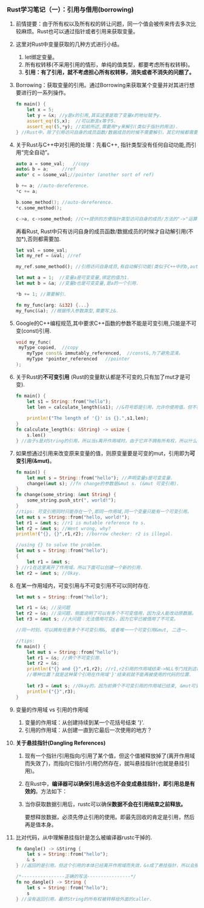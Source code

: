 

### Rust学习笔记（一）：引用与借用(borrowing)

1. 前情提要：由于所有权以及所有权的转让问题，同一个值会被传来传去多次比较麻烦。Rust也可以通过指针或者引用来获取变量。

2. 这里对Rust中变量获取的几种方式进行小结。

   1. let绑定变量。
   2. 所有权转移(不采用引用的情形，单纯的值类型，都要考虑所有权转移)。
   3. **引用：有了引用，就不考虑担心所有权转移，消失或者不消失的问题了。**

3. Borrowing：获取变量的引用。通过Borrowing来获取某个变量并对其进行想要进行的一系列操作。

   ```rust
   fn main() {
       let x = 5;
       let y = &x; //y是x的引用,其实这里是取了变量x的地址赋予y.
       assert_eq!(5,x);  //可以断言x等于5.
       assert_eq!(5,*y); //如前所述,需要用*y来解引(类似于指针的用法).
   } //Rust中，除了引用访问自身的成员函数/数据成员的时候不需要解引，其它时候都需要解引。
   ```

4. 关于Rust与C++中对引用的处理：先看C++, 指针类型没有任何自动功能,而引用“完全自动”。

   ```c++
   auto a = some_val; 	//copy
   auto& b = a;		//ref
   auto* c = &some_val;//pointer (another sort of ref)
   
   b += a; //auto-dereference.
   *c += a;
   
   b.some_method(); //auto-dereference.
   *c.some_method();
   
   c->a, c->some_method; //C++提供的方便指针类型访问自身的成员/方法的"->"运算符.
   ```

   再看Rust, Rust中只有访问自身的成员函数/数据成员的时候才自动解引用(不加*),否则都需要加.

   ```rust
   let val = some_val;
   let my_ref = &val; //ref
   
   my_ref.some_method(); //引用访问自身成员,有自动解引功能(类似于C++中的b,auto-dereference).
   
   let mut a = 1;  //变量a是可变变量,绑定的值为1.
   let mut b = &a; //变量b也是可变变量,是a的一个引用.
   
   *b += 1; //需要解引.
   
   fn my_func(arg: &i32) {...}
   my_func(&a); //根据传入参数类型,需要写上&.
   ```

5. Google的C++编程规范,其中要求C++函数的参数不能是可变引用,只能是不可变(const)引用.

   ```cpp
   void my_func(
   	myType copied,	//copy 
       myType const& immutably_referenced,	//const&,为了避免混淆。
       myType *pointer_referenced	//pointer
   );
   ```

6. 关于Rust的**不可变引用** (Rust的变量默认都是不可变的,只有加了mut才是可变).

   ```rust
   fn main() {
       let s1 = String::from("hello");
       let len = calculate_length(&s1); //&符号即是引用，允许你使用值，但不获取所有权。
       
       println!("The length of '{}' is {}.",s1,len);
   }
   fn calculate_length(s: &String) -> usize {
       s.len()
   } //由于s是对String的引用，所以当s离开作用域时，由于它并不拥有所有权，所以什么都不会发生。
   ```

7. 如果想通过引用来改变原来变量的值，则原变量要是可变的mut，引用即为**可变引用(&mut)**。

   ```rust
   fn main() {
       let mut s = String::from("hello"); //声明变量s是可变变量.
       change(&mut s); //fn change的参数是&mut s. (&mut 可变引用).
   }
   fn change(some_string: &mut String) {
       some_string.push_str(", world!");
   } 
   //tips: 可变引用同时只能存在一个,即同一作用域,同一个变量只能有一个可变引用。
   let mut s = String::from("hello, world!");
   let r1 = &mut s; //r1 is mutable reference to s.
   let r2 = &mut s; //Went wrong, why?
   println!("{}, {}",r1,r2); //borrow checker: r2 is illegal.
   
   //using {} to solve the problem.
   let mut s = String::from("hello");
   {
       let r1 = &mut s;
   } //r1在这里离开了作用域，所以下面可以创建一个新的引用.
   let r2 = &mut s; //Okay.
   ```

8. 在某一作用域内，可变引用与不可变引用不可以同时存在.

   ```rust
   let mut s = String::from("hello");
   
   let r1 = &s; //没问题
   let r2 = &s; //没问题，侧面说明了可以有多个不可变借用，因为没人能改动原数据。
   let r3 = &mut s; //大问题：无法借用可变s，因为它早已被借用了不可变。
   
   //同一时刻，可以拥有任意多个不可变引用&, 或者唯一一个可变引用&mut, 二选一.
   
   //tips:
   fn main() {
       let mut s = String::from("hello");
       let r1 = &s; //俩个不可变引用.
       let r2 = &s; 
       println!("{} and {}",r1,r2); //r1,r2引用的作用域结束->NLL专门找到这种位置.
       //哪种位置？就是这种某个引用在作用域'}'结束前就不能再被使用的代码的位置.
       
       let r3 = &mut s; //Okay的，因为前俩个不可变引用的作用域已结束, &mut可变引用.
       println!("{}",r3);
   }
   ```

9. 变量的作用域 vs 引用的作用域

   1. 变量的作用域：从创建持续到某一个花括号结束 '}'.
   2. 引用的作用域：从创建一直到它最后一次使用的地方？

10. **关于悬挂指针(Dangling References)**

    1. 现有一个指针/引用指向/引用了某个值，但这个值被释放掉了(离开作用域而失效了)，而指向它指针/引用仍然存在，就叫悬挂指针(也就是悬挂引用)。

    2. 在Rust中，**编译器可以确保引用永远也不会变成悬挂指针，即引用总是有效的**。方法如下：

    3. 当你获取数据引用后，rustc可以确保**数据不会在引用结束之前释放。**

       要想释放数据，必须先停止引用的使用。即最先回收的肯定是引用，然后再是值本身。

11. 比对代码，从中理解悬挂指针是怎么被编译器rustc干掉的.

    ```rust
    fn dangle() -> &Stirng {
        let s = String::from("hello");
        & s
    } //返回的是引用，但这个引用的本体已经离开作用域而失效，&s成了悬挂指针，所以会报错.
    
    /*----------------正确的写法----------------*/
    fn no_dangle() -> String {
        let s = String::from("hello");
        s 
    } //没有返回引用，最终String的所有权被转移给外面的caller.
    ```